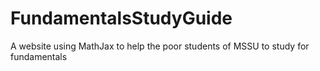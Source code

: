 # FundamentalsStudyGuide
A website using MathJax to help the poor students of MSSU to study for fundamentals
